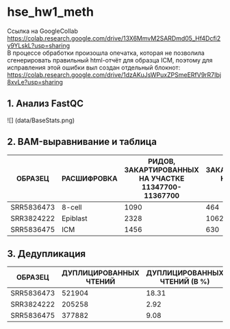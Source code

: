 # hse_hw1_meth  
Cсылка на GoogleCollab https://colab.research.google.com/drive/13X6MmvM2SARDmd05_Hf4Dcfi2y9YLskL?usp=sharing  
В процессе обработки произошла опечатка, которая не позволила сгенерировать правильный html-отчёт для образца ICM, поэтому для исправления этой ошибки выл создан отдельный блокнот: https://colab.research.google.com/drive/1dzAKuJsWPuxZPSmeERfV9rR7Ibj8xvLe?usp=sharing
## 1. Анализ FastQC  
![] (data/BaseStats.png)
## 2. BAM-выравнивание и таблица
ОБРАЗЕЦ | РАСШИФРОВКА | РИДОВ, ЗАКАРТИРОВАННЫХ НА УЧАСТКЕ 11347700-11367700 | РИДОВ, ЗАКАРТИРОВАННЫХ НА УЧАСТКЕ 40185800-40195800  
---- | ----- | ----- | -----  
SRR5836473 | 8-cell | 1090 | 464  
SRR3824222 | Epiblast | 2328 | 1062  
SRR5836475 | ICM | 1456 | 630  
## 3. Дедупликация  
ОБРАЗЕЦ | ДУПЛИЦИРОВАННЫХ ЧТЕНИЙ | ДУПЛИЦИРОВАННЫХ ЧТЕНИЙ (В %)  
---- | ----- | -----
SRR5836473 | 521904 | 18.31  
SRR3824222 | 205258 | 2.92  
SRR5836475 | 377882 | 9.08  
